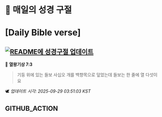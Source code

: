 # 🙏 매일의 성경 구절
# [Daily Bible verse]
## [![README에 성경구절 업데이트](https://github.com/DONGSUKA/first_test/actions/workflows/update-readme-bible.yml/badge.svg)](https://github.com/DONGSUKA/first_test/actions/workflows/update-readme-bible.yml)
<!-- START_BIBLE_VERSE -->
📖 **열왕기상 7:3**
> 기둥 위에 있는 들보 사십오 개를 백향목으로 덮었는데 들보는 한 줄에 열 다섯이요

🕊️ _업데이트 시각: 2025-09-29 03:51:03 KST_
  <!-- END_BIBLE_VERSE -->
## GITHUB_ACTION
